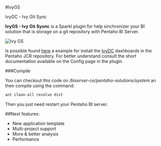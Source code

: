 #IvyGS

IvyGC - Ivy Git Sync

__IvyGS - Ivy Git Sysnc__ is a Sparkl plugin for help sinchronizer your BI solution that is storage on a git repository with Pentaho BI Server.

![Ivy GS](https://raw.githubusercontent.com/latinojoel/IvyGS/master/static/custom/img/ivygs_screenshot.png)

Is possible found [here](https://github.com/ivylabs/IvyGS/raw/master/samples/IvyDC-Deployer-Sample.zip) a example for install the [IvyDC](https://github.com/ivylabs/IvyDC) dashboards in the Pentaho JCR repository. For better understand consult the short documentation available on the Config page in the plugin.

###Compile

You can checkout this code on _<Pentahao-folder-path>/biserver-ce/pentaho-solutions/system_ an then complie using the command:
```bash
ant clean-all resolve dist
```
Then you just need restart your Pentaho BI server.

##Next features:
* New application template
* Multi-project support
* More & better analysis
* Performance

